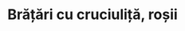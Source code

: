 ---
layout: post
title: "Brățări cu cruciuliță, roșii"
description: "Brățări cu cruciuliță, roșii"
img: "/assets/img/bratari-rosii-cu-cruciulita.jpg"
img2: "/assets/img/bratari-rosii-cu-cruciulita-2.jpg"
sizes: "copii"
colors: "diverse"
price: "8.00 - 10 RON / buc"
comment: "72.00 / 90 buc"
vertical: false
---